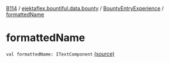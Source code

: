 [B114](../../index.md) / [ejektaflex.bountiful.data.bounty](../index.md) / [BountyEntryExperience](index.md) / [formattedName](./formatted-name.md)

# formattedName

`val formattedName: ITextComponent` [(source)](https://github.com/ejektaflex/Bountiful/tree/develop/src/main/kotlin/ejektaflex/bountiful/data/bounty/BountyEntryExperience.kt#L24)